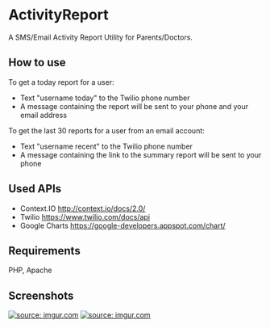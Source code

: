 ActivityReport
==============

A SMS/Email Activity Report Utility for Parents/Doctors. 

## How to use
To get a today report for a user: 
- Text "username today" to the Twilio phone number
- A message containing the report will be sent to your phone and your email address

To get the last 30 reports for a user from an email account: 
- Text "username recent" to the Twilio phone number 
- A message containing the link to the summary report will be sent to your phone

## Used APIs
- Context.IO http://context.io/docs/2.0/
- Twilio https://www.twilio.com/docs/api
- Google Charts https://google-developers.appspot.com/chart/

## Requirements
PHP, Apache

## Screenshots
<a href="http://imgur.com/K66d9k5"><img src="http://i.imgur.com/K66d9k5.png?1" title="source: imgur.com" /></a>
<a href="http://imgur.com/SS8geTF"><img src="http://i.imgur.com/SS8geTF.png?1" title="source: imgur.com" /></a>

